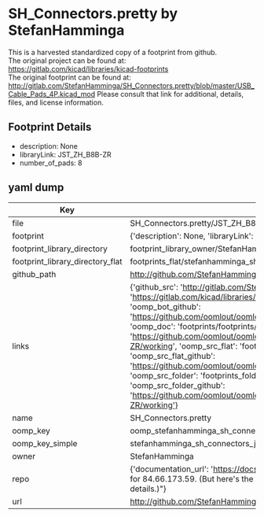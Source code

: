 # SH_Connectors.pretty by StefanHamminga  
This is a harvested standardized copy of a footprint from github.  
The original project can be found at:  
https://gitlab.com/kicad/libraries/kicad-footprints  
The original footprint can be found at:
http://gitlab.com/StefanHamminga/SH_Connectors.pretty/blob/master/USB_Cable_Pads_4P.kicad_mod
Please consult that link for additional, details, files, and license information.  
## Footprint Details
* description: None  
* libraryLink: JST_ZH_B8B-ZR  
* number_of_pads: 8  
## yaml dump  
| Key | Value |  
| --- | --- |  
| file | SH_Connectors.pretty/JST_ZH_B8B-ZR.kicad_mod |  
| footprint | {'description': None, 'libraryLink': 'JST_ZH_B8B-ZR', 'number_of_pads': 8} |  
| footprint_library_directory | footprint_library_owner/StefanHamminga_SH_Connectors.pretty |  
| footprint_library_directory_flat | footprints_flat/stefanhamminga_sh_connectors_jst_zh_b8b_zr/working |  
| github_path | http://github.com/StefanHamminga/SH_Connectors.pretty/blob/master/JST_ZH_B8B-ZR.kicad_mod |  
| links | {'github_src': 'http://gitlab.com/StefanHamminga/SH_Connectors.pretty/blob/master/USB_Cable_Pads_4P.kicad_mod', 'github_src_repo': 'https://gitlab.com/kicad/libraries/kicad-footprints', 'oomp_bot': 'footprints/stefanhamminga_sh_connectors_jst_zh_b8b_zr/working', 'oomp_bot_github': 'https://github.com/oomlout/oomlout_oomp_footprint_bot/tree/main/footprints/stefanhamminga_sh_connectors_jst_zh_b8b_zr/working', 'oomp_doc': 'footprints/footprints/StefanHamminga/SH_Connectors/JST_ZH_B8B-ZR/working/', 'oomp_doc_github': 'https://github.com/oomlout/oomlout_oomp_footprint_doc/tree/main/footprints/footprints/StefanHamminga/SH_Connectors/JST_ZH_B8B-ZR/working', 'oomp_src_flat': 'footprints_flat/footprints_flat/stefanhamminga_sh_connectors_jst_zh_b8b_zr/working', 'oomp_src_flat_github': 'https://github.com/oomlout/oomlout_oomp_footprint_src/tree/main/footprints_flat/stefanhamminga_sh_connectors_jst_zh_b8b_zr/working', 'oomp_src_folder': 'footprints_folder/footprints_folder/StefanHamminga/SH_Connectors/JST_ZH_B8B-ZR/working', 'oomp_src_folder_github': 'https://github.com/oomlout/oomlout_oomp_footprint_src/tree/main/footprints_folder/StefanHamminga/SH_Connectors/JST_ZH_B8B-ZR/working'} |  
| name | SH_Connectors.pretty |  
| oomp_key | oomp_stefanhamminga_sh_connectors_jst_zh_b8b_zr |  
| oomp_key_simple | stefanhamminga_sh_connectors_jst_zh_b8b_zr |  
| owner | StefanHamminga |  
| repo | {'documentation_url': 'https://docs.github.com/rest/overview/resources-in-the-rest-api#rate-limiting', 'message': "API rate limit exceeded for 84.66.173.59. (But here's the good news: Authenticated requests get a higher rate limit. Check out the documentation for more details.)"} |  
| url | http://github.com/StefanHamminga/SH_Connectors.pretty |  

